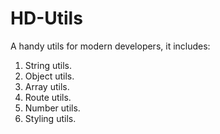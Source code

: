# HD-Utils

A handy utils for modern developers, it includes:
1. String utils.
2. Object utils.
3. Array utils.
4. Route utils.
5. Number utils.
6. Styling utils.
